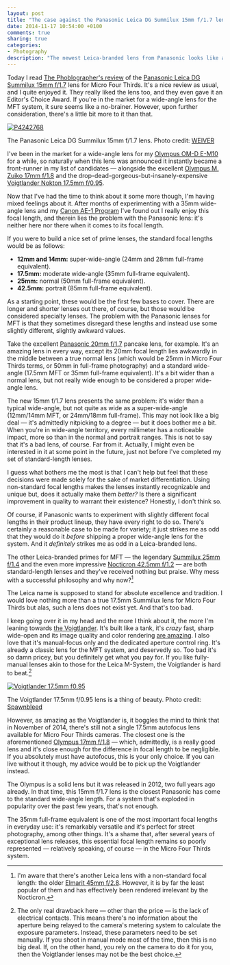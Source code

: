 ```yaml
---
layout: post
title: "The case against the Panasonic Leica DG Summilux 15mm f/1.7 lens for Micro Four Thirds"
date: 2014-11-17 10:54:00 +0100
comments: true
sharing: true
categories: 
- Photography
description: "The newest Leica-branded lens from Panasonic looks like a winner, but there's more to it than that"
---
```


Today I read [The Phoblographer's review](http://www.thephoblographer.com/2014/11/17/review-panasonic-15mm-f1-7-micro-four-thirds/) of the [Panasonic Leica DG Summilux 15mm f/1.7](http://www.amazon.com/gp/product/B00J8HV6DG/ref=as_li_tl?ie=UTF8&camp=1789&creative=390957&creativeASIN=B00J8HV6DG&linkCode=as2&tag=analogsens-20&linkId=RVRSVJPCIX5WV7RR) lens for Micro Four Thirds. It's a nice review as usual, and I quite enjoyed it. They really liked the lens too, and they even gave it an Editor's Choice Award. If you're in the market for a wide-angle lens for the MFT system, it sure seems like a no-brainer. However, upon further consideration, there's a little bit more to it than that. 

<p class="extra-width"><a href="https://www.flickr.com/photos/weiver/14085613614" title="P4242768 by WEIVER, on Flickr"><img src="https://farm8.staticflickr.com/7326/14085613614_46d2358856_h.jpg" alt="P4242768"></a></p>

<p class="photo-credit">The Panasonic Leica DG Summilux 15mm f/1.7 lens. Photo credit: <a href="https://www.flickr.com/photos/weiver/">WEIVER</a></p>

I've been in the market for a wide-angle lens for my [Olympus OM-D E-M10](http://www.amazon.com/gp/product/B00HPQ09H6/ref=as_li_tl?ie=UTF8&camp=1789&creative=390957&creativeASIN=B00HPQ09H6&linkCode=as2&tag=analogsens-20&linkId=F5UXK6NKDSRJZ63Y) for a while, so naturally when this lens was announced it instantly became a front-runner in my list of candidates — alongside the excellent [Olympus M. Zuiko 17mm f/1.8](http://www.amazon.com/gp/product/B00A7Q9U9Y/ref=as_li_tl?ie=UTF8&camp=1789&creative=390957&creativeASIN=B00A7Q9U9Y&linkCode=as2&tag=analogsens-20&linkId=5FDZUXO3JEC5JSPW) and the drop-dead-gorgeous-but-insanely-expensive [Voigtlander Nokton 17.5mm f/0.95](http://www.amazon.com/gp/product/B007VHDUN4/ref=as_li_tl?ie=UTF8&camp=1789&creative=390957&creativeASIN=B007VHDUN4&linkCode=as2&tag=analogsens-20&linkId=LUVSZOFZG5KOCGH2).

Now that I've had the time to think about it some more though, I'm having mixed feelings about it. After months of experimenting with a 35mm wide-angle lens and my [Canon AE-1 Program](http://en.wikipedia.org/wiki/Canon_AE-1_Program) I've found out I really enjoy this focal length, and therein lies the problem with the Panasonic lens: it's neither here nor there when it comes to its focal length. 

If you were to build a nice set of prime lenses, the standard focal lengths would be as follows:

* **12mm and 14mm:** super-wide-angle (24mm and 28mm full-frame equivalent).
* **17.5mm:** moderate wide-angle (35mm full-frame equivalent).
* **25mm:** normal (50mm full-frame equivalent).
* **42.5mm:** portrait (85mm full-frame equivalent).

As a starting point, these would be the first few bases to cover. There are longer and shorter lenses out there, of course, but those would be considered specialty lenses. The problem with the Panasonic lenses for MFT is that they sometimes disregard these lengths and instead use some slightly different, slightly awkward values. 

Take the excellent [Panasonic 20mm f/1.7](http://www.amazon.com/gp/product/B00DJS830Y/ref=as_li_tl?ie=UTF8&camp=1789&creative=390957&creativeASIN=B00DJS830Y&linkCode=as2&tag=analogsens-20&linkId=PVUWNZJKFNVNQRRY) pancake lens, for example. It's an amazing lens in every way, except its 20mm focal length lies awkwardly in the middle between a true normal lens (which would be 25mm in Micro Four Thirds terms, or 50mm in full-frame photography) and a standard wide-angle (17.5mm MFT or 35mm full-frame equivalent). It's a bit wider than a normal lens, but not really wide enough to be considered a proper wide-angle lens.

The new 15mm f/1.7 lens presents the same problem: it's wider than a typical wide-angle, but not quite as wide as a super-wide-angle (12mm/14mm MFT, or 24mm/18mm full-frame). This may not look like a big deal — it's admittedly nitpicking to a degree — but it does bother me a bit. When you're in wide-angle territory, every millimeter has a noticeable impact, more so than in the normal and portrait ranges. This is not to say that it's a bad lens, of course. Far from it. Actually, I might even be interested in it at some point in the future, just not before I've completed my set of standard-length lenses.

I guess what bothers me the most is that I can't help but feel that these decisions were made solely for the sake of market differentiation. Using non-standard focal lengths makes the lenses instantly recognizable and unique but, does it actually make them _better?_ Is there a significant improvement in quality to warrant their existence? Honestly, I don't think so.

Of course, if Panasonic wants to experiment with slightly different focal lengths in their product lineup, they have every right to do so. There's certainly a reasonable case to be made for variety; it just strikes me as odd that they would do it _before_ shipping a proper wide-angle lens for the system. And it _definitely_ strikes me as odd in a Leica-branded lens. 

The other Leica-branded primes for MFT — the legendary [Summilux 25mm f/1.4](http://www.amazon.com/gp/product/B0055N2L22/ref=as_li_tl?ie=UTF8&camp=1789&creative=390957&creativeASIN=B0055N2L22&linkCode=as2&tag=analogsens-20&linkId=HAZK376KP2IZJFGB) and the even more impressive [Nocticron 42.5mm f/1.2](http://www.amazon.com/gp/product/B00HXE4GZQ/ref=as_li_tl?ie=UTF8&camp=1789&creative=390957&creativeASIN=B00HXE4GZQ&linkCode=as2&tag=analogsens-20&linkId=HNEXCNV7ZC2565VL) — are both standard-length lenses and they've received nothing but praise. Why mess with a successful philosophy and why now?[^Pana1]

[^Pana1]: I'm aware that there's another Leica lens with a non-standard focal length: the older [Elmarit 45mm f/2.8](http://www.amazon.com/gp/product/B002NKM29C/ref=as_li_tl?ie=UTF8&camp=1789&creative=390957&creativeASIN=B002NKM29C&linkCode=as2&tag=analogsens-20&linkId=FANISKAPYWPPD2FZ). However, it is by far the least popular of them and has effectively been rendered irrelevant by the Nocticron.

The Leica name is supposed to stand for absolute excellence and tradition. I would love nothing more than a true 17.5mm Summilux lens for Micro Four Thirds but alas, such a lens does not exist yet. And that's too bad. 

I keep going over it in my head and the more I think about it, the more I'm leaning towards [the Voigtlander](http://www.amazon.com/gp/product/B007VHDUN4/ref=as_li_tl?ie=UTF8&camp=1789&creative=390957&creativeASIN=B007VHDUN4&linkCode=as2&tag=analogsens-20&linkId=LUVSZOFZG5KOCGH2). It's built like a tank, it's _crazy_ fast, sharp wide-open and its image quality and color rendering [are amazing](https://www.flickr.com/groups/1920748@N23/). I also love that it's manual-focus only and the dedicated aperture control ring. It's already a classic lens for the MFT system, and deservedly so. Too bad it's so damn pricey, but you definitely get what you pay for. If you like fully-manual lenses akin to those for the Leica M-System, the Voigtlander is hard to beat.[^Pana2]

[^Pana2]: The only real drawback here — other than the price — is the lack of electrical contacts. This means there's no information about the aperture being relayed to the camera's metering system to calculate the exposure parameters. Instead, these parameters need to be set manually. If you shoot in manual mode most of the time, then this is no big deal. If, on the other hand, you rely on the camera to do it for you, then the Voigtlander lenses may not be the best choice.

<p class="extra-width"><a href="https://www.flickr.com/photos/spawnbleed/8193502230" title="Voigtlander 17.5mm f0.95 by spawnbleed, on Flickr"><img src="https://farm9.staticflickr.com/8206/8193502230_209d69c55b_h.jpg" alt="Voigtlander 17.5mm f0.95"></a></p>

<p class="photo-credit">The Voigtlander 17.5mm f/0.95 lens is a thing of beauty. Photo credit: <a href="https://www.flickr.com/photos/spawnbleed/">Spawnbleed</a></p>

However, as amazing as the Voigtlander is, it boggles the mind to think that in November of 2014, there's still not a single 17.5mm autofocus lens available for Micro Four Thirds cameras. The closest one is the aforementioned [Olympus 17mm f/1.8](http://www.amazon.com/gp/product/B00A7Q9U9Y/ref=as_li_tl?ie=UTF8&camp=1789&creative=390957&creativeASIN=B00A7Q9U9Y&linkCode=as2&tag=analogsens-20&linkId=5FDZUXO3JEC5JSPW) — which, admittedly, is a really good lens and it's close enough for the difference in focal length to be negligible. If you absolutely must have autofocus, this is your only choice. If you can live without it though, my advice would be to pick up the Voigtlander instead.

The Olympus is a solid lens but it was released in 2012, two full years ago already. In that time, this 15mm f/1.7 lens is the closest Panasonic has come to the standard wide-angle length. For a system that's exploded in popularity over the past few years, that's not enough.

The 35mm full-frame equivalent is one of the most important focal lengths in everyday use: it's remarkably versatile and it's perfect for street photography, among other things. It's a shame that, after several years of exceptional lens releases, this essential focal length remains so poorly represented — relatively speaking, of course — in the Micro Four Thirds system.